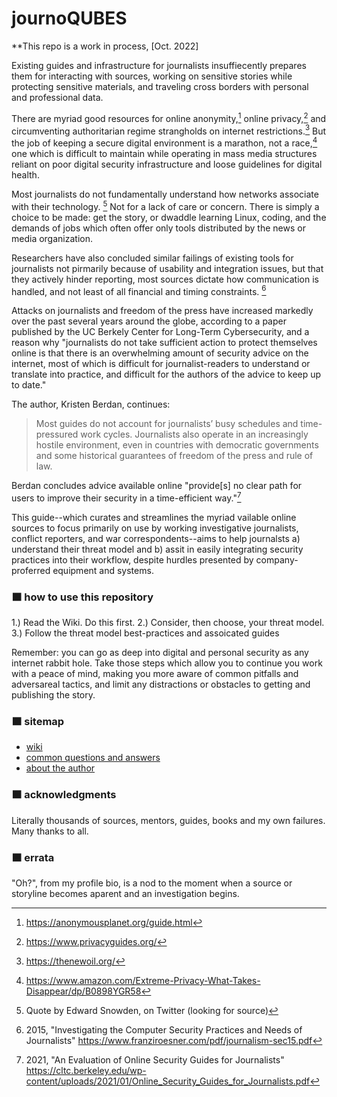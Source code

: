 journoQUBES
=========================

**This repo is a work in process, [Oct. 2022]

Existing guides and infrastructure for journalists insuffiecently prepares them for interacting with sources, working on sensitive stories while protecting sensitive materials, and traveling cross borders with personal and professional data.

There are myriad good resources for online anonymity,[^1] online privacy,[^2] and circumventing authoritarian regime strangholds on internet restrictions.[^3] But the job of keeping a secure digital environment is a marathon, not a race,[^4] one which is difficult to maintain while operating in mass media structures reliant on poor digital security infrastructure and loose guidelines for digital health.

Most journalists do not fundamentally understand how networks associate with their technology. [^5] Not for a lack of care or concern. There is simply a choice to be made: get the story, or dwaddle learning Linux, coding, and the demands of jobs which often offer only tools distributed by the news or media organization.

Researchers have also concluded similar failings of existing tools for journalists not pirmarily because of usability and integration issues, but that they actively hinder reporting, most sources dictate how communication is handled, and not least of all financial and timing constraints. [^6]

Attacks on journalists and freedom of the press have increased markedly over the past several
years around the globe, according to a paper published by the UC Berkely Center for Long-Term Cybersecurity, and a reason why "journalists do not take sufficient action to protect themselves online is that there is an overwhelming amount of security advice on the internet, most of which is difficult for journalist-readers to understand or translate into practice, and difficult for the authors of the advice to keep up to date."

The author, Kristen Berdan, continues:

>Most guides do not account for journalists’ busy schedules and time-pressured work cycles. Journalists also operate in an increasingly hostile environment, even in countries with democratic governments and some historical guarantees of freedom of the press and rule of law.

Berdan concludes advice available online "provide[s] no clear path for users to improve
their security in a time-efficient way."[^7]

This guide--which curates and streamlines the myriad vailable online sources to focus primarily on use by working investigative journalists, conflict reporters, and war correspondents--aims to help journalsts a) understand their threat model and b) assit in easily integrating security practices into their workflow, despite hurdles presented by company-proferred equipment and systems.

### 🟧 how to use this repository
1.) Read the Wiki. Do this first.
2.) Consider, then choose, your threat model.
3.) Follow the threat model best-practices and assoicated guides

Remember: you can go as deep into digital and personal security as any internet rabbit hole. Take those steps which allow you to continue you work with a peace of mind, making you more aware of common pitfalls and adversareal tactics, and limit any distractions or obstacles to getting and publishing the story.


### 🟧 sitemap
 - [wiki](https://github.com/kennethrrosen/journoQUBES/wiki)
 - [common questions and answers](TKTK)
 - [about the author](https://www.kennethrrosen.com/)

### 🟧 acknowledgments
Literally thousands of sources, mentors, guides, books and my own failures. Many thanks to all.

### 🟧 errata
"Oh?", from my profile bio, is a nod to the moment when a source or storyline becomes aparent and an investigation begins.

[^1]: https://anonymousplanet.org/guide.html
[^2]: https://www.privacyguides.org/
[^3]: https://thenewoil.org/
[^4]: https://www.amazon.com/Extreme-Privacy-What-Takes-Disappear/dp/B0898YGR58
[^5]: Quote by Edward Snowden, on Twitter (looking for source)
[^6]: 2015, "Investigating the Computer Security Practices and Needs of Journalists" https://www.franziroesner.com/pdf/journalism-sec15.pdf
[^7]: 2021, "An Evaluation of Online Security Guides for Journalists" https://cltc.berkeley.edu/wp-content/uploads/2021/01/Online_Security_Guides_for_Journalists.pdf
